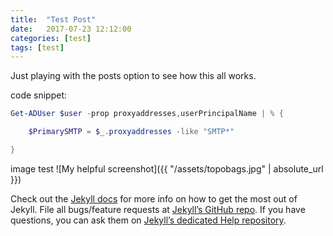 ```yaml
---
title:  "Test Post"
date:   2017-07-23 12:12:00
categories: [test]
tags: [test]
---
```

Just playing with the posts option to see how this all works.

code snippet:

``` powershell
Get-ADUser $user -prop proxyaddresses,userPrincipalName | % {

	$PrimarySMTP = $_.proxyaddresses -like "SMTP*"

}
```

image test
![My helpful screenshot]({{ "/assets/topobags.jpg" | absolute_url }})

Check out the [Jekyll docs][jekyll] for more info on how to get the most out of Jekyll. File all bugs/feature requests at [Jekyll’s GitHub repo][jekyll-gh]. If you have questions, you can ask them on [Jekyll’s dedicated Help repository][jekyll-help].

[jekyll]:      http://jekyllrb.com
[jekyll-gh]:   https://github.com/jekyll/jekyll
[jekyll-help]: https://github.com/jekyll/jekyll-help